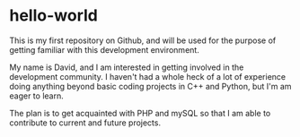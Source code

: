 # hello-world
This is my first repository on Github, and will be used for the purpose of getting familiar with this development environment.

My name is David, and I am interested in getting involved in the development community. I haven't had a whole heck of a lot of experience doing anything beyond basic coding projects in C++ and Python, but I'm am eager to learn.

The plan is to get acquainted with PHP and mySQL so that I am able to contribute to current and future projects. 
